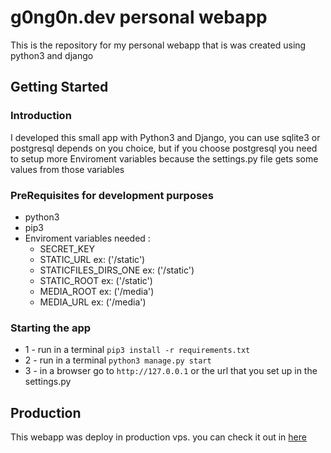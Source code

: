 # g0ng0n.dev personal webapp

This is the repository for my personal webapp that is was created using python3
and django

## Getting Started

### Introduction
I developed this small app with Python3 and Django, you can use sqlite3 or postgresql
depends on you choice, but if you choose postgresql you need to setup more Enviroment variables
because the settings.py file gets some values from those variables

### PreRequisites for development purposes
* python3
* pip3
* Enviroment variables needed :
  * SECRET_KEY
  * STATIC_URL ex: ('/static')
  * STATICFILES_DIRS_ONE ex: ('/static')
  * STATIC_ROOT ex: ('/static')
  * MEDIA_ROOT ex: ('/media')
  * MEDIA_URL ex: ('/media')

### Starting the app

* 1 - run in a terminal `pip3 install -r requirements.txt`
* 2 - run in a terminal `python3 manage.py start`
* 3 - in a browser go to `http://127.0.0.1` or the url that you set up in the settings.py

## Production

This webapp was deploy in production vps. you can check it out in [here](https://www.g0ng0n.dev)

